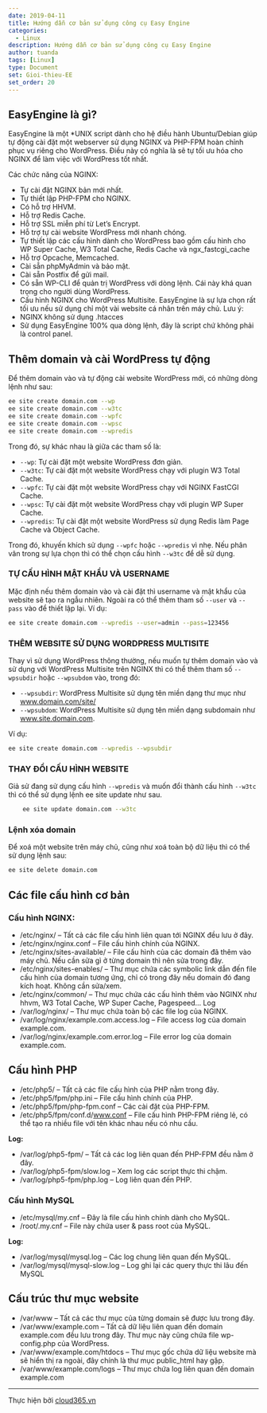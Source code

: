```yaml
---
date: 2019-04-11
title: Hướng dẫn cơ bản sử dụng công cụ Easy Engine
categories:
  - Linux
description: Hướng dẫn cơ bản sử dụng công cụ Easy Engine
author: tuanda
tags: [Linux]
type: Document
set: Gioi-thieu-EE
set_order: 20
---
```


## EasyEngine là gì?

EasyEngine là một *UNIX script dành cho hệ điều hành Ubuntu/Debian giúp tự động cài đặt một webserver sử dụng NGINX và PHP-FPM hoàn chỉnh phục vụ riêng cho WordPress. Điều này có nghĩa là sẽ tự tối ưu hóa cho NGINX để làm việc với WordPress tốt nhất. 

Các chức năng của NGINX: 
+ Tự cài đặt NGINX bản mới nhất.
+ Tự thiết lập PHP-FPM cho NGINX.
+ Có hỗ trợ HHVM.
+ Hỗ trợ Redis Cache.
+ Hỗ trợ SSL miễn phí từ Let’s Encrypt.
+ Hỗ trợ tự cài website WordPress mới nhanh chóng.
+ Tự thiết lập các cấu hình dành cho WordPress bao gồm cấu hình cho WP Super Cache, W3 Total Cache, Redis Cache và ngx_fastcgi_cache
+ Hỗ trợ Opcache, Memcached.
+ Cài sẵn phpMyAdmin và bảo mật.
+ Cài sẵn Postfix để gửi mail.
+ Có sẵn WP-CLI để quản trị WordPress với dòng lệnh. Cái này khá quan trọng cho người dùng WordPress.
+ Cấu hình NGINX cho WordPress Multisite.
EasyEngine là sự lựa chọn rất tối ưu nếu sử dụng chỉ một vài website cá nhân trên máy chủ. 
Lưu ý: 
+ NGINX không sử dụng .htacces
+ Sử dụng EasyEngine 100% qua dòng lệnh, đây là script chứ không phải là control panel.

## Thêm domain và cài WordPress tự động
Để thêm domain vào và tự động cài website WordPress mới, có những dòng lệnh như sau:

```sh
ee site create domain.com --wp
ee site create domain.com --w3tc
ee site create domain.com --wpfc
ee site create domain.com --wpsc
ee site create domain.com --wpredis
```

Trong đó, sự khác nhau là giữa các tham số là:

- `--wp`: Tự cài đặt một website WordPress đơn giản.
- `--w3tc`: Tự cài đặt một website WordPress chạy với plugin W3 Total Cache.
- `--wpfc`: Tự cài đặt một website WordPress chạy với NGINX FastCGI Cache.
- `--wpsc`: Tự cài đặt một website WordPress chạy với plugin WP Super Cache.
- `--wpredis`: Tự cài đặt một website WordPress sử dụng Redis làm Page Cache và Object Cache.

Trong đó, khuyến khích sử dụng `--wpfc` hoặc `--wpredis` vì nhẹ. Nếu phân vân trong sự lựa chọn thì có thể chọn cấu hình `--w3tc` để dễ sử dụng.

### TỰ CẤU HÌNH MẬT KHẨU VÀ USERNAME

Mặc định nếu thêm domain vào và cài đặt thì username và mật khẩu của website sẽ tạo ra ngẫu nhiên. Ngoài ra có thể thêm tham số `--user` và `--pass` vào để thiết lập lại. Ví dụ:

```sh
ee site create domain.com --wpredis --user=admin --pass=123456
```

### THÊM WEBSITE SỬ DỤNG WORDPRESS MULTISITE

Thay vì sử dụng WordPress thông thường, nếu muốn tự thêm domain vào và sử dụng với WordPress Multisite trên NGINX thì có thể thêm tham số `--wpsubdir` hoặc `--wpsubdom` vào, trong đó:

- `--wpsubdir`: WordPress Multisite sử dụng tên miền dạng thư mục như www.domain.com/site/
- `--wpsubdom`: WordPress Multisite sử dụng tên miền dạng subdomain như www.site.domain.com.

Ví dụ:

```sh
ee site create domain.com --wpredis --wpsubdir
```

### THAY ĐỔI CẤU HÌNH WEBSITE

Giả sử đang sử dụng cấu hình `--wpredis` và muốn đổi thành cấu hình `--w3tc` thì có thể sử dụng lệnh ee site update như sau.

```sh
	ee site update domain.com --w3tc
```

### Lệnh xóa domain

Để xoá một website trên máy chủ, cũng như xoá toàn bộ dữ liệu thì có thể sử dụng lệnh sau: 

```sh
ee site delete domain.com
```

## Các file cấu hình cơ bản

### Cấu hình NGINX:
- /etc/nginx/ – Tất cả các file cấu hình liên quan tới NGINX đều lưu ở đây.
- /etc/nginx/nginx.conf – File cấu hình chính của NGINX.
- /etc/nginx/sites-available/ – File cấu hình của các domain đã thêm vào máy chủ. Nếu cần sửa gì ở từng domain thì nên sửa trong đây.
- /etc/nginx/sites-enables/ – Thư mục chứa các symbolic link dẫn đến file cấu hình của domain tương ứng, chỉ có trong đây nếu domain đó đang kích hoạt. Không cần sửa/xem.
- /etc/nginx/common/ – Thư mục chứa các cấu hình thêm vào NGINX như hhvm, W3 Total Cache, WP Super Cache, Pagespeed…
Log
- /var/log/nginx/ – Thư mục chứa toàn bộ các file log của NGINX.
- /var/log/nginx/example.com.access.log – File access log của domain example.com.
- /var/log/nginx/example.com.error.log – File error log của domain example.com.

## Cấu hình PHP
- /etc/php5/ – Tất cả các file cấu hình của PHP nằm trong đây.
- /etc/php5/fpm/php.ini – File cấu hình chính của PHP.
- /etc/php5/fpm/php-fpm.conf – Các cài đặt của PHP-FPM.
- /etc/php5/fpm/conf.d/www.conf – File cấu hình PHP-FPM riêng lẻ, có thể tạo ra nhiều file với tên khác nhau nếu có nhu cầu.

**Log:**

- /var/log/php5-fpm/ – Tất cả các log liên quan đến PHP-FPM đều nằm ở đây.
- /var/log/php5-fpm/slow.log – Xem log các script thực thi chậm.
- /var/log/php5-fpm/php.log – Log liên quan đến PHP.

### Cấu hình MySQL
- /etc/mysql/my.cnf – Đây là file cấu hình chính dành cho MySQL.
- /root/.my.cnf – File này chứa user & pass root của MySQL.

**Log:**
- /var/log/mysql/mysql.log – Các log chung liên quan đến MySQL.
- /var/log/mysql/mysql-slow.log – Log ghi lại các query thực thi lâu đến MySQL

## Cấu trúc thư mục website
- /var/www – Tất cả các thư mục của từng domain sẽ được lưu trong đây.
- /var/www/example.com – Tất cả dữ liệu liên quan đến domain example.com đều lưu trong đây. Thư mục này cũng chứa file wp-config.php của WordPress.
- /var/www/example.com/htdocs – Thư mục gốc chứa dữ liệu website mà sẽ hiển thị ra ngoài, đây chính là thư mục public_html hay gặp.
- /var/www/example.com/logs – Thư mục chứa log liên quan đến domain example.com

---
Thực hiện bởi <a href="https://cloud365.vn/" target="_blank">cloud365.vn</a>